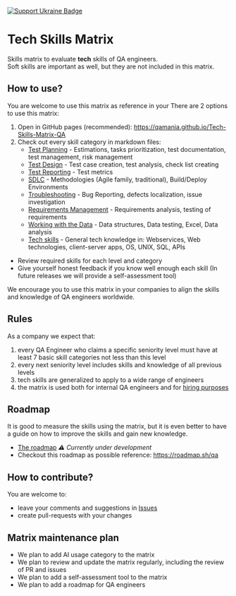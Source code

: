 [![Support Ukraine Badge](https://bit.ly/support-ukraine-now)](https://github.com/support-ukraine/support-ukraine)

# Tech Skills Matrix
Skills matrix to evaluate **tech** skills of QA engineers.  
Soft skills are important as well, but they are not included in this matrix.

## How to use?
You are welcome to use this matrix as reference in your 
There are 2 options to use this matrix:
1. Open in GitHub pages (recommended): https://qamania.github.io/Tech-Skills-Matrix-QA
2. Check out every skill category in markdown files:
   - [Test Planning](matrix/01.%20planning.md) - Estimations, tasks prioritization, test documentation, test management, risk management
   - [Test Design](matrix/02.%20design.md) - Test case creation, test analysis, check list creating
   - [Test Reporting](matrix/03.%20reporting.md) - Test metrics
   - [SDLC](matrix/04.%20sdlc.md) - Methodologies (Agile family, traditional), Build/Deploy Environments
   - [Troubleshooting](matrix/05.%20troubleshooting.md) - Bug Reporting, defects localization, issue investigation
   - [Requirements Management](matrix/06.%20requirements.md) - Requirements analysis, testing of requirements
   - [Working with the Data](matrix/07.%20data.md) - Data structures, Data testing, Excel, Data analysis
   - [Tech skills](matrix/08.%20tech.md) - General tech knowledge in: Webservices, Web technologies, client-server apps, OS, UNIX, SQL, APIs

- Review required skills for each level and category
- Give yourself honest feedback if you know well enough each skill (In future releases we will provide a self-assessment tool)

We encourage you to use this matrix in your companies to align the skills and knowledge of QA engineers worldwide.

## Rules
As a company we expect that:
1. every QA Engineer who claims a specific seniority level must have at least 7 basic skill categories not less than this level
2. every next seniority level includes skills and knowledge of all previous levels
3. tech skills are generalized to apply to a wide range of engineers
4. the matrix is used both for internal QA engineers and for [hiring purposes](https://www.infopulse.com/join-us?specialization=9)

## Roadmap
It is good to measure the skills using the matrix, but it is even better to have a guide on how to improve the skills 
and gain new knowledge.  
- [The roadmap](roadmap/roadmap.md) _⚠️ Currently under development_  
- Checkout this roadmap as possible reference: https://roadmap.sh/qa

## How to contribute?
You are welcome to:
- leave your comments and suggestions in [Issues](https://github.com/infopulse/Tech-Skills-Matrix-QA/issues)
- create pull-requests with your changes


## Matrix maintenance plan
- We plan to add AI usage category to the matrix
- We plan to review and update the matrix regularly, including the review of PR and issues
- We plan to add a self-assessment tool to the matrix
- We plan to add a roadmap for QA engineers